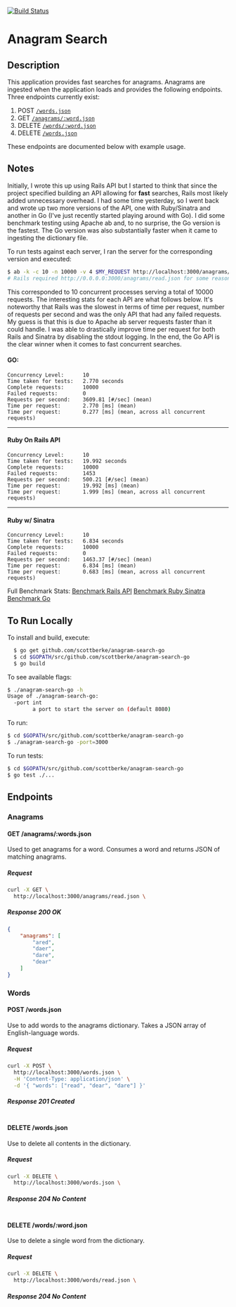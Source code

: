 [![Build Status](https://travis-ci.com/scottberke/anagram-search-go.svg?token=epmpx7xuxypz89JRjqcG&branch=master)](https://travis-ci.com/scottberke/anagram-search-go)
# Anagram Search

## Description
This application provides fast searches for anagrams. Anagrams are ingested when the application loads and provides the following endpoints.
Three endpoints currently exist:
 1. POST [`/words.json`](#words)
 2. GET [`/anagrams/:word.json`](#anagrams)
 3. DELETE [`/words/:word.json`](#words)
 4. DELETE [`/words.json`](#words)


These endpoints are documented below with example usage.

## Notes
Initially, I wrote this up using Rails API but I started to think that since the project specified building an API allowing for **fast** searches, Rails most likely added unnecessary overhead. I had some time yesterday, so I went back and wrote up two more versions of the API, one with Ruby/Sinatra and another in Go (I've just recently started playing around with Go). I did some benchmark testing using Apache ab and, to no surprise, the Go version is the fastest. The Go version was also substantially faster when it came to ingesting the dictionary file.

To run tests against each server, I ran the server for the corresponding version and executed:
```bash
$ ab -k -c 10 -n 10000 -v 4 $MY_REQUEST http://localhost:3000/anagrams/read.json
# Rails required http://0.0.0.0:3000/anagrams/read.json for some reason
```
This corresponded to 10 concurrent processes serving a total of 10000 requests.
The interesting stats for each API are what follows below. It's noteworthy that Rails was the slowest in terms of time per request, number of requests per second and was the only API that had any failed requests. My guess is that this is due to Apache ab server requests faster than it could handle.
I was able to drastically improve time per request for both Rails and Sinatra by disabling the stdout logging. In the end, the Go API is the clear winner when it comes to fast concurrent searches.
#### GO:
```
Concurrency Level:      10
Time taken for tests:   2.770 seconds
Complete requests:      10000
Failed requests:        0
Requests per second:    3609.81 [#/sec] (mean)
Time per request:       2.770 [ms] (mean)
Time per request:       0.277 [ms] (mean, across all concurrent requests)
```
***
#### Ruby On Rails API
```
Concurrency Level:      10
Time taken for tests:   19.992 seconds
Complete requests:      10000
Failed requests:        1453
Requests per second:    500.21 [#/sec] (mean)
Time per request:       19.992 [ms] (mean)
Time per request:       1.999 [ms] (mean, across all concurrent requests)
```
***
#### Ruby w/ Sinatra
```
Concurrency Level:      10
Time taken for tests:   6.834 seconds
Complete requests:      10000
Failed requests:        0
Requests per second:    1463.37 [#/sec] (mean)
Time per request:       6.834 [ms] (mean)
Time per request:       0.683 [ms] (mean, across all concurrent requests)
```

Full Benchmark Stats:
[Benchmark Rails API](./ruby_rails_benchmark.md)
[Benchmark Ruby Sinatra](./ruby_sinatra_benchmark.md)
[Benchmark Go](./go_benchmark.md)


## To Run Locally
To install and build, execute:
```bash
  $ go get github.com/scottberke/anagram-search-go
  $ cd $GOPATH/src/github.com/scottberke/anagram-search-go
  $ go build
```

To see available flags:
```bash
$ ./anagram-search-go -h
Usage of ./anagram-search-go:
  -port int
    	a port to start the server on (default 8080)
```

To run:
```bash
$ cd $GOPATH/src/github.com/scottberke/anagram-search-go
$ ./anagram-search-go -port=3000
```

To run tests:
```bash
$ cd $GOPATH/src/github.com/scottberke/anagram-search-go
$ go test ./...
```

## Endpoints

### Anagrams
#### GET /anagrams/:words.json
Used to get anagrams for a word. Consumes a word and returns JSON of matching anagrams.

##### Request
```bash
curl -X GET \
  http://localhost:3000/anagrams/read.json \
```
##### Response 200 OK
```json
{
    "anagrams": [
        "ared",
        "daer",
        "dare",
        "dear"
    ]
}
```

### Words
#### POST /words.json
Use to add words to the anagrams dictionary. Takes a JSON array of English-language words.

##### Request
```bash
curl -X POST \
  http://localhost:3000/words.json \
  -H 'Content-Type: application/json' \
  -d '{ "words": ["read", "dear", "dare"] }'
```
##### Response 201 Created
```json

```

#### DELETE /words.json
Use to delete all contents in the dictionary.

##### Request
```bash
curl -X DELETE \
  http://localhost:3000/words.json \
```
##### Response 204 No Content
```json

```

#### DELETE /words/:word.json
Use to delete a single word from the dictionary.

##### Request
```bash
curl -X DELETE \
  http://localhost:3000/words/read.json \
```
##### Response 204 No Content
```json

```
